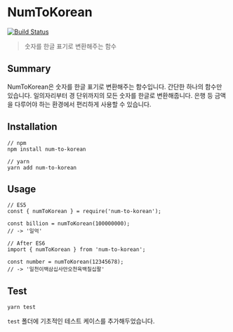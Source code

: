 # NumToKorean

[![Build Status](https://travis-ci.org/huskyhoochu/num-to-korean.svg?branch=master)](https://travis-ci.org/huskyhoochu/num-to-korean)

> 숫자를 한글 표기로 변환해주는 함수

## Summary

NumToKorean은 숫자를 한글 표기로 변환해주는 함수입니다. 간단한 하나의 함수만 있습니다. 일의자리부터 경 단위까지의 모든 숫자를 한글로 변환해줍니다. 은행 등 금액을 다루어야 하는 환경에서 편리하게 사용할 수 있습니다.

## Installation

```
// npm
npm install num-to-korean

// yarn
yarn add num-to-korean
```

## Usage

```
// ES5
const { numToKorean } = require('num-to-korean');

const billion = numToKorean(100000000);
// -> '일억'
```
```
// After ES6 
import { numToKorean } from 'num-to-korean';

const number = numToKorean(12345678);
// -> '일천이백삼십사만오천육백칠십팔'
```

## Test

```
yarn test
```

`test` 폴더에 기초적인 테스트 케이스를 추가해두었습니다.
